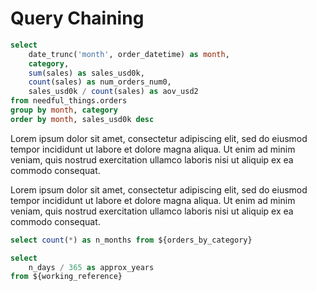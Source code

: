 <script>
    let vvv = 129
</script>

# Query Chaining

```sql orders_by_category
select
    date_trunc('month', order_datetime) as month,
    category,
    sum(sales) as sales_usd0k,
    count(sales) as num_orders_num0,
    sales_usd0k / count(sales) as aov_usd2
from needful_things.orders
group by month, category
order by month, sales_usd0k desc
```

Lorem ipsum dolor sit amet, consectetur adipiscing elit, sed do eiusmod tempor incididunt ut labore et dolore magna aliqua. Ut enim ad minim veniam, quis nostrud exercitation ullamco laboris nisi ut aliquip ex ea commodo consequat.

<DataTable data={orders_by_category}/>

Lorem ipsum dolor sit amet, consectetur adipiscing elit, sed do eiusmod tempor incididunt ut labore et dolore magna aliqua. Ut enim ad minim veniam, quis nostrud exercitation ullamco laboris nisi ut aliquip ex ea commodo consequat.

```sql working_reference
select count(*) as n_months from ${orders_by_category}
```

<DataTable data={working_reference}/>

```sql two_step_reference
select
    n_days / 365 as approx_years
from ${working_reference}
```
<!-- broken in usql if you remove query name

```sql missing_reference
select
    count(*) as n_days
from ${x}
```

```sql incorrect_reference
select
    count(*) as n_days
from ${doesnt_exist}
```

```sql circular_reference_1
select * from ${circular_reference_2}
```

```sql circular_reference_2
select * from ${circular_reference_1}
```

```sql missing_close_bracket
select
    n_days / 365 as approx_years
from ${working_reference}
```


```sql missing_opening_bracket
select
    n_days / 365 as approx_years
from {working_reference}
``` 
-->
